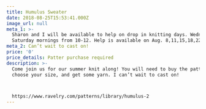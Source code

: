 ```yaml
---
title: Humulus Sweater
date: 2018-08-25T15:53:41.000Z
image_url: null
meta_1: >-
  Sharon and I will be available to help on drop in knitting days. Wednesday and
  Saturday mornings from 10-12. Help is available on Aug. 8,11,15,18,22, and 25
meta_2: Can’t wait to cast on!
price: '0'
price_details: Patter purchase required
description: >-
  Come join us for our summer knit along! You will need to buy the pattern,
  choose your size, and get some yarn. I can’t wait to cast on!



  https://www.ravelry.com/patterns/library/humulus-2
---
```




